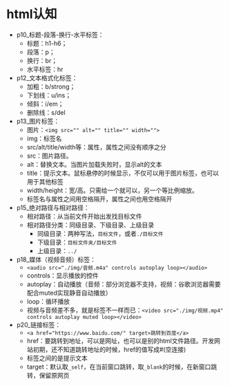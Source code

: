 # html认知

- p10_标题-段落-换行-水平标签：
    - 标题：h1-h6；
    - 段落：p；
    - 换行：br；
    - 水平标签：hr
- p12_文本格式化标签：
    - 加粗：b/strong；
    - 下划线：u/ins；
    - 倾斜：i/em；
    - 删除线：s/del
- p13_图片标签：
    - 图片：`<img src="" alt="" title="" width="">`
    - img：标签名
    - src/alt/title/width等：属性，属性之间没有顺序之分
    - src：图片路径。
    - alt：替换文本。当图片加载失败时，显示alt的文本
    - title：提示文本。鼠标悬停的时候显示，不仅可以用于图片标签，也可以用于其他标签
    - width/height：宽/高。只需给一个就可以，另一个等比例缩放。
    - 标签名与属性之间用空格隔开，属性之间也用空格隔开
- p15_绝对路径与相对路径：
    - 相对路径：从当前文件开始出发找目标文件
    - 相对路径分类：同级目录、下级目录、上级目录
        - 同级目录：两种写法，`目标文件`，或者`./目标文件`
        - 下级目录：`目标文件夹/目标文件`
        - 上级目录：`../`
- p18_媒体（视频音频）标签：
    - `<audio src="./img/音频.m4a" controls autoplay loop></audio>`
    - controls：显示播放的控件
    - autoplay：自动播放（音频：部分浏览器不支持，视频：谷歌浏览器需要配合muted实现静音自动播放）
    - loop：循环播放
    - 视频与音频差不多，就是标签不一样而已：`<video src="./img/视频.mp4" controls autoplay muted loop></video>`
- p20_链接标签：
    - `<a href="https://www.baidu.com/" target>跳转到百度</a>`
    - href：要跳转到地址，可以是网址，也可以是别的html文件路径。开发网站初期，还不知道跳转地址的时候，href的值写成#(空连接)
    - 标签之间的是提示文本
    - target：默认取`_self`，在当前窗口跳转，取`_blank`的时候，在新窗口跳转，保留原网页